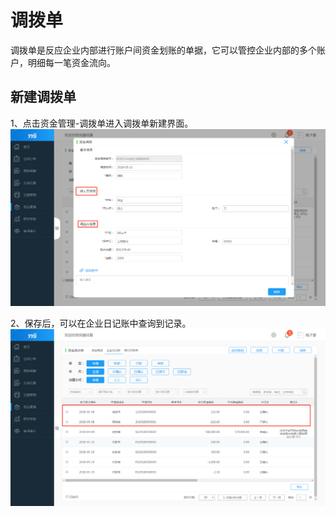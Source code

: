 # 调拨单

调拨单是反应企业内部进行账户间资金划账的单据，它可以管控企业内部的多个账户，明细每一笔资金流向。

## 新建调拨单

1、点击资金管理-调拨单进入调拨单新建界面。![](/img/调拨.png)

2、保存后，可以在企业日记账中查询到记录。![](/img/调拨2.png)

